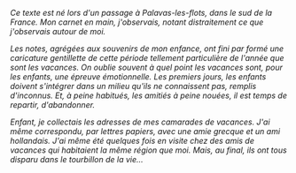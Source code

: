 *Ce texte est né lors d'un passage à Palavas-les-flots, dans le sud de la France. Mon carnet en main, j'observais, notant distraitement ce que j'observais autour de moi.*

*Les notes, agrégées aux souvenirs de mon enfance, ont fini par formé une caricature gentillette de cette période tellement particulière de l'année que sont les vacances. On oublie souvent à quel point les vacances sont, pour les enfants, une épreuve émotionnelle. Les premiers jours, les enfants doivent s'intégrer dans un milieu qu'ils ne connaissent pas, remplis d'inconnus. Et, à peine habitués, les amitiés à peine nouées, il est temps de repartir, d'abandonner.*

*Enfant, je collectais les adresses de mes camarades de vacances. J'ai même correspondu, par lettres papiers, avec une amie grecque et un ami hollandais. J'ai même été quelques fois en visite chez des amis de vacances qui habitaient la même région que moi. Mais, au final, ils ont tous disparu dans le tourbillon de la vie…*
